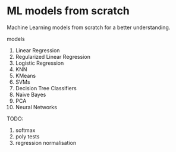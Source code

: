 # ML models from scratch

Machine Learning models from scratch for a better understanding.

models
1. Linear Regression
2. Regularized Linear Regression
3. Logistic Regression
4. KNN
5. KMeans
6. SVMs
7. Decision Tree Classifiers
7. Naive Bayes
8. PCA
9. Neural Networks

TODO:
1. softmax
2. poly tests
3. regression normalisation